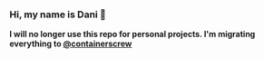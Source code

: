 ### Hi, my name is Dani 🤙

**I will no longer use this repo for personal projects. I'm migrating everything to [@containerscrew](https://github.com/containerscrew)**
